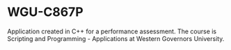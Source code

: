 # WGU-C867P
Application created in C++ for a performance assessment. The course is Scripting and Programming - Applications at Western Governors University.
